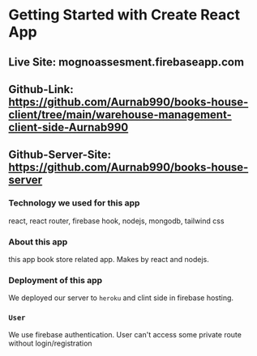 # Getting Started with Create React App
## Live Site: mognoassesment.firebaseapp.com
## Github-Link: https://github.com/Aurnab990/books-house-client/tree/main/warehouse-management-client-side-Aurnab990
## Github-Server-Site: https://github.com/Aurnab990/books-house-server

### Technology we used for this app
react, react router, firebase hook, nodejs, mongodb, tailwind css

### About this app
this app book store related app. Makes by react and nodejs.

### Deployment of this app
We deployed our server to `heroku` and clint side in firebase hosting.

### `User`
We use firebase authentication. User can't access some private route without login/registration
